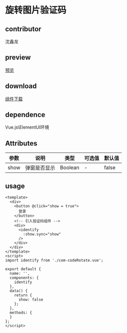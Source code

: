 # 旋转图片验证码
## contributor
沈鑫龙
## preview
[预览](./index.html#/components/com-codeRotate/codeRotate)
## download
[组件下载](./components/com-codeRotate.zip)
## dependence
Vue.js\ElementUI环境

## Attributes
| 参数 |	说明 |类型 |可选值	| 默认值 |
| ---- | ---- |---- | ----   |----  | 
| show | 弹窗是否显示 | Boolean | - | false  | 
## usage
```
<template>
  <div>
    <button @click="show = true">
      登录
    </button>
    <!-- 引入验证码组件 -->
    <div>
      <identify
        :show.sync="show"
      />
    </div>
  </div>
</template>
<script>
import identify from './com-codeRotate.vue';

export default {
  name: '',
  components: {
    identify
  },
  data() {
    return {
      show: false
    };
  },
  methods: {
  }
};
</script>
 

```
